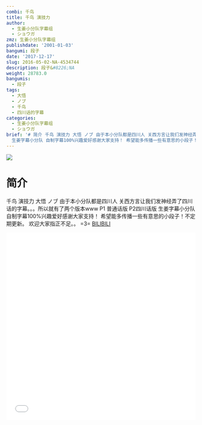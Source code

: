 ```yaml
---
combi: 千鸟
title: 千鸟 演技力
author:
  - 生姜小分队字幕组
  - ショウガ
zmz: 生姜小分队字幕组
publishdate: '2001-01-03'
bangumi: 段子
date: '2017-12-17'
slug: 2016-05-02-NA-4534744
description: 段子&#8226;NA
weight: 28783.0
bangumis:
  - 段子
tags:
  - 大悟
  - ノブ
  - 千鸟
  - 四川话的字幕
categories:
  - 生姜小分队字幕组
  - ショウガ
brief: '# 简介 千鸟 演技力 大悟 ノブ 由于本小分队都是四川人 关西方言让我们发神经弄了四川话的字幕。。。所以就有了两个版本www P1 普通话版 P2四川话版
  生姜字幕小分队 自制字幕100%兴趣爱好感谢大家支持！ 希望能多传播一些有意思的小段子！不定期更新。 欢迎大家指正不足。。 =3='
---
```

![](https://i.imgur.com/KEKgpJb.png)
# 简介  
千鸟 演技力
大悟 ノブ
由于本小分队都是四川人
关西方言让我们发神经弄了四川话的字幕。。。所以就有了两个版本www
P1 普通话版 P2四川话版
生姜字幕小分队  自制字幕100%兴趣爱好感谢大家支持！
希望能多传播一些有意思的小段子！不定期更新。
欢迎大家指正不足。。 =3=
  [BILIBILI](https://www.bilibili.com/video/av4534744/)

<div class="vcontainer">  <iframe class="video" src="//www.bilibili.com/blackboard/player.html?aid=4534744" width="100%" height="500" frameborder="0" allowfullscreen="allowfullscreen"></iframe></div>
